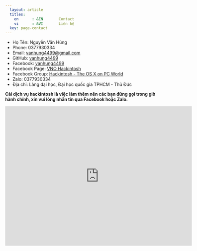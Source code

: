 ```yaml
---
  layout: article
  titles:
    en      : &EN       Contact
    vi      : &VI       Liên hệ
  key: page-contact
---
```


- Họ Tên: Nguyễn Văn Hùng
- Phone: 0377930334
- Email: vanhung4499@gmail.com
- GitHub: [vanhung4499](https://github.com/vanhung4499)
- Facebook: [vanhung4499](https://www.facebook.com/vanhung4499)
- Facebook Page: [VNO Hackintosh](https://www.facebook.com/vnohackintosh)
- Facebook Group: [Hackintosh - The OS X on PC World](https://www.facebook.com/groups/hackintoshPC/)
- Zalo: 0377930334
- Địa chỉ: Làng đại học, Đại học quốc gia TPHCM - Thủ Đức

__Cài dịch vụ hackintosh là việc làm thêm nên các bạn đừng gọi trong giờ hành chính, xin vui lòng nhắn tin qua Facebook hoặc Zalo.__

<iframe src="https://www.google.com/maps/embed?pb=!1m14!1m8!1m3!1d6962.962574036878!2d106.80918122071476!3d10.87359185230858!3m2!1i1024!2i768!4f13.1!3m3!1m2!1s0x0%3A0xb695beefeeb99c1b!2zVHLhuqFtIE7huqFwIENORyDEkOG6oWkgSOG7jWMgUXXhu5FjIEdpYSAtIENUWSBDUCBLRCBLaMOtIE1p4buBbiBOYW0!5e0!3m2!1svi!2s!4v1555148745700!5m2!1svi!2s" width="600" height="450" frameborder="0" style="border:0" allowfullscreen></iframe>
